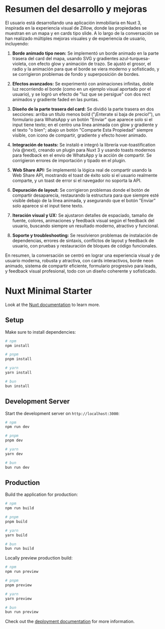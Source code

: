 # Resumen del desarrollo y mejoras

El usuario está desarrollando una aplicación inmobiliaria en Nuxt 3, inspirada en la experiencia visual de Zillow, donde las propiedades se muestran en un mapa y en cards tipo slide. A lo largo de la conversación se han realizado múltiples mejoras visuales y de experiencia de usuario, incluyendo:

1. **Borde animado tipo neon:** Se implementó un borde animado en la parte trasera del card del mapa, usando SVG y gradientes azul-turquesa-violeta, con efecto glow y animación de trazo. Se ajustó el grosor, el radio y la animación para que el borde se viera moderno y sofisticado, y se corrigieron problemas de fondo y superposición de bordes.

2. **Efectos avanzados:** Se experimentó con animaciones infinitas, doble luz recorriendo el borde (como en un ejemplo visual aportado por el usuario), y se logró un efecto de "luz que se persigue" con dos rect animados y gradiente faded en las puntas.

3. **Diseño de la parte trasera del card:** Se dividió la parte trasera en dos secciones: arriba un título menos bold ("¡Enterate si baja de precio!"), un formulario para WhatsApp y un botón "Enviar" que aparece solo si el input tiene texto; en el centro una línea animada con glow y gradiente y el texto "o bien"; abajo un botón "Comparte Esta Propiedad" siempre visible, con icono de compartir, gradiente y efecto hover animado.

4. **Integración de toasts:** Se instaló e integró la librería vue-toastification (vía @next), creando un plugin para Nuxt 3 y usando toasts modernos para feedback en el envío de WhatsApp y la acción de compartir. Se corrigieron errores de importación y tipado en el plugin.

5. **Web Share API:** Se implementó la lógica real de compartir usando la Web Share API, mostrando el toast de éxito solo si el usuario realmente comparte, y un toast de error si el navegador no soporta la API.

6. **Depuración de layout:** Se corrigieron problemas donde el botón de compartir desaparecía, restaurando la estructura para que siempre esté visible debajo de la línea animada, y asegurando que el botón "Enviar" solo aparece si el input tiene texto.

7. **Iteración visual y UX:** Se ajustaron detalles de espaciado, tamaño de fuente, colores, animaciones y feedback visual según el feedback del usuario, buscando siempre un resultado moderno, atractivo y funcional.

8. **Soporte y troubleshooting:** Se resolvieron problemas de instalación de dependencias, errores de sintaxis, conflictos de layout y feedback de usuario, con pruebas y restauración de bloques de código funcionales.

En resumen, la conversación se centró en lograr una experiencia visual y de usuario moderna, robusta y atractiva, con cards interactivos, borde neon animado, sistema de compartir eficiente, formulario progresivo para leads, y feedback visual profesional, todo con un diseño coherente y sofisticado.

# Nuxt Minimal Starter

Look at the [Nuxt documentation](https://nuxt.com/docs/getting-started/introduction) to learn more.

## Setup

Make sure to install dependencies:

```bash
# npm
npm install

# pnpm
pnpm install

# yarn
yarn install

# bun
bun install
```

## Development Server

Start the development server on `http://localhost:3000`:

```bash
# npm
npm run dev

# pnpm
pnpm dev

# yarn
yarn dev

# bun
bun run dev
```

## Production

Build the application for production:

```bash
# npm
npm run build

# pnpm
pnpm build

# yarn
yarn build

# bun
bun run build
```

Locally preview production build:

```bash
# npm
npm run preview

# pnpm
pnpm preview

# yarn
yarn preview

# bun
bun run preview
```

Check out the [deployment documentation](https://nuxt.com/docs/getting-started/deployment) for more information.
